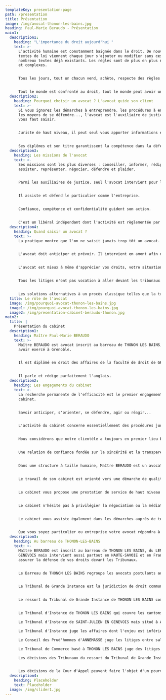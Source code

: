 ```yaml
---
templateKey: presentation-page
path: /presentation
title: Présentation
image: /img/avocat-thonon-les-bains.jpg
heading: Paul-Marie Beraudo - Présentation
main1:
  description1:
    heading: "L'importance du droit aujourd'hui "
    text: >-
      L’activité humaine est constamment baignée dans le droit. De nouveaux
      textes de loi viennent chaque jour s'ajouter ou modifier sans cesse les
      nombreux textes déjà existants. Les règles sont de plus en plus nombreuses
      et complexes.


      Tous les jours, tout un chacun vend, achète, respecte des règles ou les viole, loue, travaille, prête... ce sont des faits et des actes juridiques encadrés par la loi.


      Tout le monde est confronté au droit, tout le monde peut avoir un jour besoin d’un avocat.
  description2:
    heading: Pourquoi choisir un avocat ? L'avocat guide son client
    text: >-
      Si vous ignorez les démarches à entreprendre, les procédures à engager et
      les moyens de se défendre..., l'avocat est l'auxiliaire de justice qu'il
      vous faut saisir.


      Juriste de haut niveau, il peut seul vous apporter informations et conseils.


      Ses diplômes et son titre garantissent la compétence dans la défense de vos droits et l'accès à la justice.
  description3:
    heading: Les missions de l'avocat
    text: >-
      Ses missions sont les plus diverses : conseiller, informer, rédiger,
      assister, représenter, négocier, défendre et plaider.


      Parmi les auxiliaires de justice, seul l'avocat intervient pour la défense de son client devant les tribunaux.


      Il assiste et défend le particulier comme l'entreprise.


      Confiance, compétence et confidentialité guident son action.


      C'est un libéral indépendant dont l'activité est règlementée par la loi (loi du 31 décembre 1971) et les règles déontologiques de sa profession, (règlement intérieur harmonisé du barreau).
  description4:
    heading: Quand saisir un avocat ?
    text: >-
      La pratique montre que l'on ne saisit jamais trop tôt un avocat. 


      L'avocat doit anticiper et prévoir. Il intervient en amont afin de prévenir tout litige ou vous permettre d'être dans la meilleure position pour défendre vos droits.


      L'avocat est mieux à même d'apprécier vos droits, votre situation, l'opportunité d'un procès...


      Tous les litiges n'ont pas vocation à aller devant les tribunaux. 


      Les solutions alternatives à un procès classique telles que la transaction, la médiation ou l'arbitrage sont, à raison, de plus en plus privilégiées.
  title: Le rôle de l'avocat
  image: /img/pourquoi-avocat-thonon-les-bains.jpg
  image1: /img/pourquoi-avocat-thonon-les-bains.jpg
  image2: /img/presentation-cabinet-beraudo-thonon.jpg
main2:
  title: |
    Présentation du cabinet
  description1:
    heading: Maître Paul-Marie BERAUDO
    text: >-
      Maître BERAUDO est avocat inscrit au barreau de THONON LES BAINS, après
      avoir exercé à Grenoble.


      Il est diplômé en droit des affaires de la faculté de droit de GRENOBLE et a étudié le droit anglo-saxon à l'Université du WYOMING.


      Il parle et rédige parfaitement l'anglais.
  description2:
    heading: Les engagements du cabinet
    text: >-
      La recherche permanente de l'efficacité est le premier engagement du
      cabinet.


      Savoir anticiper, s'orienter, se défendre, agir ou réagir...


      L'activité du cabinet concerne essentiellement des procédures judiciaires et contentieuses.


      Nous considérons que notre clientèle a toujours en premier lieu besoin d'une écoute, d'informations et de conseils.


      Une relation de confiance fondée sur la sincérité et la transparence entre l'avocat et son client doit s'établir dès que possible.


      Dans une structure à taille humaine, Maître BERAUDO est un avocat disponible et proche de sa clientèle.


      Le travail de son cabinet est orienté vers une démarche de qualité soignée et personnalisée des dossiers visant constamment à la rigueur et l'excellence.


      Le cabinet vous propose une prestation de service de haut niveau allant de la consultation à la représentation devant les tribunaux en passant par la rédaction d'actes ou de conventions.


      Le cabinet n'hésite pas à privilégier la négociation ou la médiation si elle présente une chance réelle et sérieuse de résultat utile.


      Le cabinet vous assiste également dans les démarches auprès de toutes administrations et le suivi d'exécution des décisions juridictionnelles y compris les sentences arbitrales.


      Que vous soyez particulier ou entreprise votre avocat répondra à vos interrogations, il vous apportera des conseils, une assistance ou une défense dans votre vie courante ou votre activité professionnelle.
  description3:
    heading: Au barreau de THONON-LES-BAINS
    text: >-
      Maître BERAUDO est inscrit au barreau de THONON LES BAINS, du LEMAN et du
      GENEVOIS mais intervient aussi partout en HAUTE-SAVOIE et en France pour
      assurer la défense de vos droits devant les Tribunaux.


      Le Barreau de THONON LES BAINS regroupe les avocats postulants auprès du Tribunal de Grande Instance de THONON LES BAINS.


      Le Tribunal de Grande Instance est la juridiction de droit commun du 1er degré.


      Le ressort du Tribunal de Grande Instance de THONON LES BAINS comprend les autres juridictions de premier degré suivantes :


      Le Tribunal d'Instance de THONON LES BAINS qui couvre les cantons suivants : Abondance, le Biot, Boëge, Douvaine, Evian-les-Bains, Thonon-les-Bains-Est, Thonon-les-Bains-Ouest

      Le Tribunal d'Instance de SAINT-JULIEN EN GENEVOIS mais situé à ANNEMASSE qui couvre les cantons d'Annemasse-Nord, Annemasse-Sud, Cruseilles, Frangy, Reignier-Esery, Saint-Julien-en-Genevois, Seyssel

      Le Tribunal d'Instance juge les affaires dont l'enjeu est inférieur à 10.000 euros ou pour lesquels il a une compétence exclusive tels le contentieux des baux d'habitation ou le droit de la consommation.

      Le Conseil des Prud'hommes d'ANNEMASSE juge les litiges entre salariés et employeurs.

      Le Tribunal de Commerce basé à THONON LES BAINS juge des litiges entre commerçants.

      Les décisions des Tribunaux du ressort du Tribunal de Grande Instance de THONON LES BAINS sont jugées en appel devant la Cour d'Appel de CHAMBERY.


      Les décisions de la Cour d'Appel peuvent faire l'objet d'un pourvoi devant la Cour de Cassation située à PARIS. Cette dernière ne juge qu'en droit alors que les deux premiers degrés de juridiction, Tribunaux et Cour d'Appel, jugent en fait et en droit.
  description4:
    heading: Placeholder
    text: Placeholder
  image: /img/slider1.jpg
---
```

